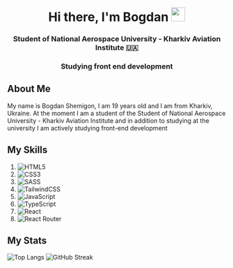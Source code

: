 <h1 align="center">Hi there, I'm Bogdan
  <img src="https://github.com/blackcater/blackcater/raw/main/images/Hi.gif" height="32"/>
</h1>
<h3 align="center">Student of National Aerospace University - Kharkiv Aviation Institute 🇺🇦</h3>
<h3 align="center">Studying front end development</h3>

<h2>About Me</h2>
<p>
  My name is Bogdan Shemigon, I am 19 years old and I am from Kharkiv, Ukraine. At the moment I am a student of the Student of National Aerospace University - Kharkiv Aviation      Institute and in addition to studying at the university I am actively studying front-end development
</p>

<h2>My Skills</h2>

1. ![HTML5](https://img.shields.io/badge/html5-%23E34F26.svg?style=for-the-badge&logo=html5&logoColor=white)
2. ![CSS3](https://img.shields.io/badge/css3-%231572B6.svg?style=for-the-badge&logo=css3&logoColor=white)
3. ![SASS](https://img.shields.io/badge/SASS-hotpink.svg?style=for-the-badge&logo=SASS&logoColor=white)
4. ![TailwindCSS](https://img.shields.io/badge/tailwindcss-%2338B2AC.svg?style=for-the-badge&logo=tailwind-css&logoColor=white)
5. ![JavaScript](https://img.shields.io/badge/javascript-%23323330.svg?style=for-the-badge&logo=javascript&logoColor=%23F7DF1E)
6. ![TypeScript](https://img.shields.io/badge/typescript-%23007ACC.svg?style=for-the-badge&logo=typescript&logoColor=white)
7. ![React](https://img.shields.io/badge/react-%2320232a.svg?style=for-the-badge&logo=react&logoColor=%2361DAFB)
8. ![React Router](https://img.shields.io/badge/React_Router-CA4245?style=for-the-badge&logo=react-router&logoColor=white)









<h2>My Stats</h2>

![Top Langs](https://github-readme-stats.vercel.app/api/top-langs/?username=TeeSSkooo)
![GitHub Streak](https://github-readme-streak-stats.herokuapp.com/?user=TeeSSkooo)
